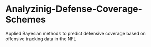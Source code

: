 # Analyzinig-Defense-Coverage-Schemes
Applied Bayesian methods to predict defensive coverage based on offensive tracking data in the NFL
